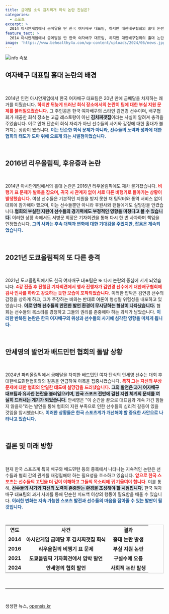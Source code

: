 ```yaml
---
title: 금메달 소식 김치찌개 회식 논란 진실은?
categories:
  - 스포츠
excerpt: >
  2014 아시안게임에서 금메달을 딴 한국 여자배구 대표팀, 하지만 대한배구협회의 홀대 논란이 재조명되고 있다. 저조한 지원 속 김치찌개 회식 사건이 과거의 아픔을 떠올리게 하며, 최근 안세영의 폭로와 맞물려 스포츠계에 다시금 충격을 안기고 있다.
feature_text: >
  2014 아시안게임에서 금메달을 딴 한국 여자배구 대표팀, 하지만 대한배구협회의 홀대 논란이 재조명되고 있다. 저조한 지원 속 김치찌개 회식 사건이 과거의 아픔을 떠올리게 하며, 최근 안세영의 폭로와 맞물려 스포츠계에 다시금 충격을 안기고 있다.
image: 'https://www.behealthy4u.com/wp-content/uploads/2024/06/news.jpg'
---
```


<p><img src="https://www.behealthy4u.com/wp-content/uploads/2024/06/news.jpg" alt="info 속보" /></p>

<h2 data-ke-size="size26">여자배구 대표팀 홀대 논란의 배경</h2>

<p data-ke-size="size16">&nbsp;</p>

<p>2014년 인천 아시안게임에서 한국 여자배구 대표팀은 20년 만에 금메달을 차지하는 쾌거를 이뤘습니다. <b><span style="color: #ee2323;">하지만 뒤늦게 드러난 회식 장소에서의 논란이 팀에 대한 부실 지원 문제를 불러일으켰습니다.</span></b> 그 주인공은 한국 여자배구의 스타인 김연경 선수이며, 배구협회가 제공한 회식 장소는 고급 레스토랑이 아닌 <b><span style="background-color: #21538527;">김치찌갯집</span></b>이라는 사실이 알려져 충격을 주었습니다. 이로 인해 단순히 회식 자리가 아닌 선수들의 사기와 감정에 대한 홀대가 불거지는 상황이 됐습니다. <b><span style="color: #1a5490;">이는 단순한 회식 문제가 아니라, 선수들의 노력과 성과에 대한 협회의 태도가 도마 위에 오르게 되는 시발점이었습니다.</span></b> </p>

<p data-ke-size="size16">&nbsp;</p>

<h2 data-ke-size="size26">2016년 리우올림픽, 후유증과 논란</h2>

<p data-ke-size="size16">&nbsp;</p>

<p>2014년 아시안게임에서의 홀대 논란은 2016년 리우올림픽에도 재차 불거졌습니다. <b><span style="color: #ee2323;">비행기 표 문제가 발목을 잡으며, 귀국 시 관계자 없이 서로 다른 비행기로 돌아가는 상황이 발생했습니다.</span></b> 여성 선수들은 기본적인 지원을 받지 못한 채 팀닥터와 통역 서비스 없이 대회에 참가해야 했으며, 이는 선수들뿐만 아니라 후원사와 팬들에게도 실망감을 안겼습니다.<b><span style="background-color: #21538527;">협회의 부실한 지원이 선수들의 경기력에도 부정적인 영향을 미쳤다고 볼 수 있습니다.</span></b> 이러한 상황 속에서도 서병문 회장은 기자회견을 통해 다시 한 번 사과하며 책임을 인정했습니다. <b><span style="color: #1a5490;">그의 사과는 후속 대책과 변화에 대한 기대감을 주었지만, 잡음은 계속되었습니다.</span></b></p>

<p data-ke-size="size16">&nbsp;</p>

<h2 data-ke-size="size26">2021년 도쿄올림픽의 또 다른 충격</h2>

<p data-ke-size="size16">&nbsp;</p>

<p>2021년 도쿄올림픽에서도 한국 여자배구 대표팀은 또 다시 논란의 중심에 서게 되었습니다. <b><span style="color: #ee2323;">4강 진출 후 진행된 기자회견에서 행사 진행자가 김연경 선수에게 대한배구협회에 감사 인사를 하라고 강요하는 듯한 모습이 포착되었습니다.</span></b> 이러한 압박은 김연경 선수의 감정을 상하게 하고, 그가 주장하는 바와는 반대로 여론이 형성될 위험성을 내포하고 있었습니다. <b><span style="background-color: #21538527;">이로 인해 선수들의 안전한 발언 환경이 무시당하는 형상이 나타났습니다.</span></b> 협회는 선수들의 목소리를 경청하고 그들의 권리를 존중해야 하는 과제가 남았습니다. <b><span style="color: #1a5490;">이러한 반복된 논란은 한국 여자배구의 위상과 선수들의 사기에 심각한 영향을 미치게 됩니다.</span></b></p>

<p data-ke-size="size16">&nbsp;</p>

<h2 data-ke-size="size26">안세영의 발언과 배드민턴 협회의 돌발 상황</h2>

<p data-ke-size="size16">&nbsp;</p>

<p>2024년 파리올림픽에서 금메달을 차지한 배드민턴 여자 단식의 안세영 선수는 대회 후 대한배드민턴협회와의 갈등을 언급하여 이목을 집중시켰습니다. <b><span style="color: #ee2323;">특히 그는 자신의 부상 문제에 대한 협회의 안일한 태도에 실망감을 드러냈습니다.</span></b> <b><span style="background-color: #21538527;">그의 발언은 과거 여자배구 대표팀과 유사한 논란을 불러일으키며, 한국 스포츠 전반에 걸친 지원 체계의 문제를 여실히 드러내는 계기가 되었습니다.</span></b> 안세영은 "이 순간을 끝으로 대표팀과 계속 가긴 힘들지 않을까"라는 발언을 통해 협회의 지원 부족으로 인한 선수들의 심리적 갈등이 있을 것임을 암시했습니다. <b><span style="color: #1a5490;">이러한 상황들은 한국 스포츠계가 개선해야 할 중요한 사안으로 나타나고 있습니다.</span></b></p>

<p data-ke-size="size16">&nbsp;</p>

<h2 data-ke-size="size26">결론 및 미래 방향</h2>

<p data-ke-size="size16">&nbsp;</p>

<p>현재 한국 스포츠계 특히 배구와 배드민턴 등의 종목에서 나타나는 지속적인 논란은 선수들과 협회 간의 관계를 재정립해야 하는 필요성을 호소하고 있습니다. <b><span style="color: #ee2323;">앞으로 한국 스포츠는 선수들의 고민을 더 깊이 이해하고 그들의 목소리에 귀 기울여야 합니다.</span></b> 이를 통해, <b><span style="background-color: #21538527;">선수들의 사기와 자신의 노력이 존중받는 환경을 조성해야 할 시점입니다.</span></b> 한국 여자배구 대표팀의 과거 사례를 통해 단순한 피드백 이상의 행동이 필요함을 배울 수 있습니다. <b><span style="color: #1a5490;">이러한 변화는 지속 가능한 스포츠 발전과 선수들의 마음을 잡아줄 수 있는 발판이 될 것입니다.</span></b> </p>

<p data-ke-size="size16">&nbsp;</p>

<table style="width: 100%; border: 1px solid #ccc;">
  <tbody>
    <tr>
      <td style="text-align: center; height: 17px;"><b>연도</b></td>
      <td style="text-align: center; height: 17px;"><b>사건</b></td>
      <td style="text-align: center; height: 17px;"><b>결과</b></td>
    </tr>
    <tr>
      <td style="text-align: center; height: 17px;"><b>2014</b></td>
      <td style="text-align: center; height: 17px;"><b>아시안게임 금메달 후 김치찌갯집 회식</b></td>
      <td style="text-align: center; height: 17px;"><b>홀대 논란 발생</b></td>
    </tr>
    <tr>
      <td style="text-align: center; height: 17px;"><b>2016</b></td>
      <td style="text-align: center; height: 17px;"><b>리우올림픽 비행기 표 문제</b></td>
      <td style="text-align: center; height: 17px;"><b>부실 지원 논란</b></td>
    </tr>
    <tr>
      <td style="text-align: center; height: 17px;"><b>2021</b></td>
      <td style="text-align: center; height: 17px;"><b>도쿄올림픽 기자회견에서 압박 발언</b></td>
      <td style="text-align: center; height: 17px;"><b>구설수에 오름</b></td>
    </tr>
    <tr>
      <td style="text-align: center; height: 17px;"><b>2024</b></td>
      <td style="text-align: center; height: 17px;"><b>안세영의 협회 발언</b></td>
      <td style="text-align: center; height: 17px;"><b>사회적 논란 발생</b></td>
    </tr>
  </tbody>
</table>

<p data-ke-size="size16">&nbsp;</p>

<hr />

<p data-ke-size="size16">&nbsp;</p>
생생한 뉴스, <a href="https://opensis.kr" rel="dofollow">opensis.kr</a>


